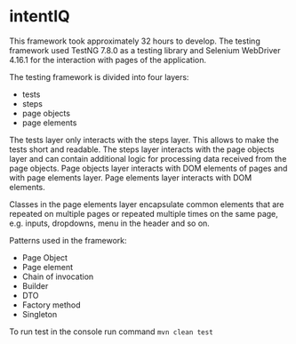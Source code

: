 # intentIQ
This framework took approximately 32 hours to develop. 
The testing framework used TestNG 7.8.0 as a testing library and Selenium WebDriver 4.16.1 for the interaction with pages of the application.

The testing framework is divided into four layers:
* tests
* steps
* page objects
* page elements

The tests layer only interacts with the steps layer. This allows to make the tests short and readable. 
The steps layer interacts with the page objects layer and can contain additional logic for processing data received from the page objects.
Page objects layer interacts with DOM elements of pages and with page elements layer. 
Page elements layer interacts with DOM elements.

Classes in the page elements layer encapsulate common elements that are repeated on multiple pages 
or repeated multiple times on the same page, e.g. inputs, dropdowns, menu in the header and so on. 

Patterns used in the framework:
* Page Object
* Page element
* Chain of invocation
* Builder
* DTO
* Factory method
* Singleton

To run test in the console run command `mvn clean test`